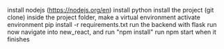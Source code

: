 install nodejs (https://nodejs.org/en)
install python
install the project (git clone)
inside the project folder, make a virtual environment
activate environment
pip install -r requirements.txt
run the backend with flask run
now navigate into new_react, and run "npm install"
run npm start when it finishes
